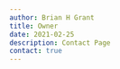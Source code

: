 ```yaml
---
author: Brian H Grant
title: Owner
date: 2021-02-25
description: Contact Page
contact: true
---
```

